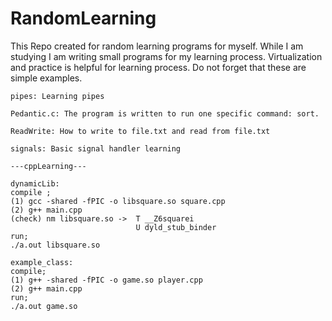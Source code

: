 # RandomLearning
This Repo created for random learning programs for myself. While I am studying I am writing small programs for my learning process. Virtualization and practice is helpful for learning process. Do not forget that these are simple examples.

```
pipes: Learning pipes

Pedantic.c: The program is written to run one specific command: sort.
```
```
ReadWrite: How to write to file.txt and read from file.txt
```
```
signals: Basic signal handler learning
```
```
---cppLearning---

dynamicLib: 
compile ;	
(1) gcc -shared -fPIC -o libsquare.so square.cpp
(2) g++ main.cpp 
(check) nm libsquare.so ->	T __Z6squarei
                 			U dyld_stub_binder
run;
./a.out libsquare.so

example_class:
compile;
(1) g++ -shared -fPIC -o game.so player.cpp
(2) g++ main.cpp  
run;
./a.out game.so
```
